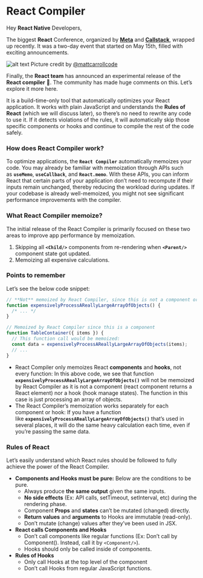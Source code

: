 # React Compiler

Hey **React Native** Developers,

The biggest **React** Conference, organized by [**Meta**](https://x.com/Meta) and [**Callstack**](https://x.com/callstackio), wrapped up recently. It was a two-day event that started on May 15th, filled with exciting announcements.

![alt text](../images/ReactConf2024/image.png)
Picture credit by [@mattcarrollcode](https://x.com/mattcarrollcode)

Finally, the **React team** has announced an experimental release of the **React compiler** 🚀. The community has made huge comments on this. Let’s explore it more here.

It is a build-time-only tool that automatically optimizes your React application. It works with plain JavaScript and understands the **Rules of React** (which we will discuss later), so there’s no need to rewrite any code to use it. If it detects violations of the rules, it will automatically skip those specific components or hooks and continue to compile the rest of the code safely.

### How does React Compiler work?

To optimize applications, the **`React Compiler`** automatically memoizes your code. You may already be familiar with memoization through APIs such as **`useMemo`**, **`useCallback`**, and **`React.memo`**. With these APIs, you can inform React that certain parts of your application don’t need to recompute if their inputs remain unchanged, thereby reducing the workload during updates. If your codebase is already well-memoized, you might not see significant performance improvements with the compiler.

### What React Compiler memoize?

The initial release of the React Compiler is primarily focused on these two areas to improve app performance by memoization.

1. Skipping all **`<Child/>`** components from re-rendering when **`<Parent/>`** component state got updated.
2. Memoizing all expensive calculations.

### Points to remember

Let’s see the below code snippet:

```javascript
// **Not** memoized by React Compiler, since this is not a component or hook
function expensivelyProcessAReallyLargeArrayOfObjects() {
  /* ... */
}

// Memoized by React Compiler since this is a component
function TableContainer({ items }) {
  // This function call would be memoized:
  const data = expensivelyProcessAReallyLargeArrayOfObjects(items);
  // ...
}
```

- React Compiler only memoizes React **components** and **hooks**, not every function: In this above code, we see that function **`expensivelyProcessAReallyLargeArrayOfObjects()`** will not be memoized by React Compiler as it is not a component (react component returns a React element) nor a hook (hook manage states). The function in this case is just processing an array of objects.
- The React Compiler’s memoization works separately for each component or hook: If you have a function like **`expensivelyProcessAReallyLargeArrayOfObjects()`** that’s used in several places, it will do the same heavy calculation each time, even if you’re passing the same data.

### Rules of React

Let’s easily understand which React rules should be followed to fully achieve the power of the React Compiler.

- **Components and Hooks must be pure:** Below are the conditions to be pure.
  - Always produce **the same output** given the same inputs.
  - **No side effects** (Ex: API calls, setTimeout, setInterval, etc) during the rendering phase.
  - Component **Props** and **states** can’t be mutated (changed) directly.
  - **Return values** and **arguments** to Hooks are immutable (read-only).
  - Don’t mutate (change) values after they’ve been used in JSX.
- **React calls Components and Hooks**
  - Don’t call components like regular functions (Ex: Don’t call by Component(). Instead, call it by `<Component/>`).
  - Hooks should only be called inside of components.
- **Rules of Hooks**
  - Only call Hooks at the top level of the component
  - Don’t call Hooks from regular JavaScript functions.
